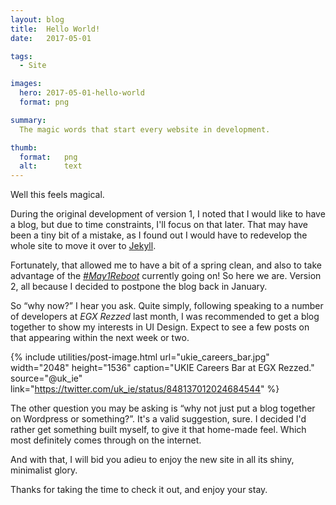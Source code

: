 ```yaml
---
layout: blog
title:  Hello World!
date:   2017-05-01

tags:
  - Site

images:
  hero: 2017-05-01-hello-world
  format: png

summary:
  The magic words that start every website in development.

thumb:
  format:   png
  alt:      text
---
```

Well this feels magical.

During the original development of version 1, I noted that I would like to have a blog, but due to time constraints, I'll focus on that later. That may have been a tiny bit of a mistake, as I found out I would have to redevelop the whole site to move it over to [Jekyll](https://jekyllrb.com/).

Fortunately, that allowed me to have a bit of a spring clean, and also to take advantage of the [_#May1Reboot_](https://twitter.com/hashtag/may1reboot) currently going on! So here we are. Version 2, all because I decided to postpone the blog back in January.

So “why now?” I hear you ask. Quite simply, following speaking to a number of developers at _EGX Rezzed_ last month, I was recommended to get a blog together to show my interests in UI Design. Expect to see a few posts on that appearing within the next week or two.

{% include utilities/post-image.html url="ukie_careers_bar.jpg" width="2048" height="1536" caption="UKIE Careers Bar at EGX Rezzed." source="@uk_ie" link="https://twitter.com/uk_ie/status/848137012024684544" %}

The other question you may be asking is “why not just put a blog together on Wordpress or something?”. It's a valid suggestion, sure. I decided I'd rather get something built myself, to give it that home-made feel. Which most definitely comes through on the internet.

And with that, I will bid you adieu to enjoy the new site in all its shiny, minimalist glory.

Thanks for taking the time to check it out, and enjoy your stay.